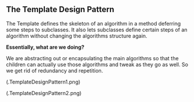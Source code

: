 ## The Template Design Pattern

<p> The Template defines the skeleton of an algorithm in a method deferring some steps to subclasses.
It also lets subclasses define certain steps of an algorithm without changing the algorithms structure again.

  <b> Essentially, what are we doing? </b>

We are abstracting out or encapsulating the main algorithms so that the children can actually use those
algorithms and tweak as they go as well.
So we get rid of redundancy and repetition. </p>


(.TemplateDesignPattern1.png)


(.TemplateDesignPattern2.png)
